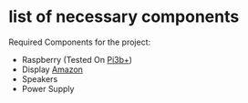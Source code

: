 # list of necessary components
Required Components for the project:

* Raspberry (Tested On [Pi3b+](https://www.raspberrypi.org/products/raspberry-pi-3-model-b-plus/ "Official Link"))
* Display [Amazon](https://www.amazon.it/Kuman-Monitor-Protective-Resolution-Raspberry/dp/B07KSHVC3H/ "Link")
* Speakers
* Power Supply
